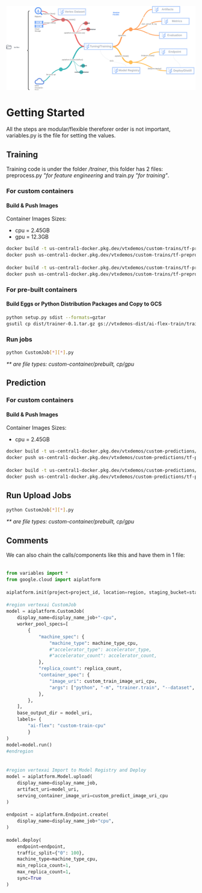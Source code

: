![](../../images/aip-flex.png)

# Getting Started
All the steps are modular/flexible thereforer order is not important, variables.py is the file for setting the values.

## Training

Training code is under the folder */trainer*, this folder has 2 files: preprocess.py *"for feature engineering* and train.py *"for training"*.

### For custom containers
#### Build & Push Images

Container Images Sizes:
- cpu = 2.45GB
- gpu = 12.3GB

```sh
docker build -t us-central1-docker.pkg.dev/vtxdemos/custom-trains/tf-preprocess_cpu:1.0 -f Dockerfile\[CPU\] .
docker push us-central1-docker.pkg.dev/vtxdemos/custom-trains/tf-preprocess_cpu:1.0

docker build -t us-central1-docker.pkg.dev/vtxdemos/custom-trains/tf-preprocess_gpu:1.0 -f trainer/Dockerfile\[GPU\] .
docker push us-central1-docker.pkg.dev/vtxdemos/custom-trains/tf-preprocess_gpu:1.0
```

### For pre-built containers
#### Build Eggs or Python Distribution Packages and Copy to GCS
```sh
python setup.py sdist --formats=gztar
gsutil cp dist/trainer-0.1.tar.gz gs://vtxdemos-dist/ai-flex-train/trainer-0.1.tar.gz
```
### Run jobs

```sh
python CustomJob[*][*].py
```
*\*\* are file types: custom-container/prebuilt, cp/gpu*

## Prediction

### For custom containers
#### Build & Push Images

Container Images Sizes:
- cpu = 2.45GB

```sh
docker build -t us-central1-docker.pkg.dev/vtxdemos/custom-predictions/tf-preprocess_cpu:1.0 -f Dockerfile_prediction_[cpu] .
docker push us-central1-docker.pkg.dev/vtxdemos/custom-predictions/tf-preprocess_cpu:1.0

docker build -t us-central1-docker.pkg.dev/vtxdemos/custom-predictions/tf-preprocess_gpu:1.0 -f Dockerfile_prediction_[gpu] .
docker push us-central1-docker.pkg.dev/vtxdemos/custom-predictions/tf-preprocess_gpu:1.0
```

## Run Upload Jobs
```sh
python CustomJob[*][*].py
```
*\*\* are file types: custom-container/prebuilt, cp/gpu*

## Comments

We can also chain the calls/components like this and have them in 1 file:

```python

from variables import *
from google.cloud import aiplatform

aiplatform.init(project=project_id, location=region, staging_bucket=staging_bucket)

#region vertexai CustomJob
model = aiplatform.CustomJob(
    display_name=display_name_job+"-cpu",
    worker_pool_specs=[
        {
            "machine_spec": {
                "machine_type": machine_type_cpu,
                #"accelerator_type": accelerator_type,
                #"accelerator_count": accelerator_count,
            },
            "replica_count": replica_count,
            "container_spec": {
                "image_uri": custom_train_image_uri_cpu,
                "args": ["python", "-m", "trainer.train", "--dataset", dataset_uri]
            },
        },
    ],
    base_output_dir = model_uri,
    labels= {
        "ai-flex": "custom-train-cpu"
        }
)
model=model.run()
#endregion


#region vertexai Import to Model Registry and Deploy
model = aiplatform.Model.upload(
    display_name=display_name_job, 
    artifact_uri=model_uri, 
    serving_container_image_uri=custom_predict_image_uri_cpu
)

endpoint = aiplatform.Endpoint.create(
    display_name=display_name_job+"cpu", 
)

model.deploy(
    endpoint=endpoint, 
    traffic_split={"0": 100},
    machine_type=machine_type_cpu, 
    min_replica_count=1, 
    max_replica_count=1, 
    sync=True
)
```